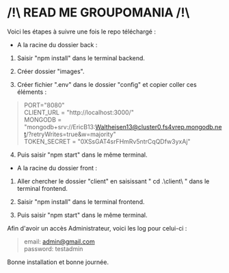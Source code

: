 # /!\ READ ME GROUPOMANIA /!\

Voici les étapes à suivre une fois le repo téléchargé :

- A la racine du dossier back :

1) Saisir "npm install" dans le terminal backend.

2) Créer dossier "images".

3) Créer fichier ".env" dans le dossier "config" et copier coller ces éléments :

 >PORT="8080"  
 CLIENT_URL = "http://localhost:3000/"  
 MONGODB = "mongodb+srv://EricB13:Waltheisen13@cluster0.fs4vrep.mongodb.net/?retryWrites=true&w=majority"  
 TOKEN_SECRET = "0XSsGAT4srFHmRv5ntrCqQDfw3yxAj"  

4) Puis saisir "npm start" dans le même terminal.


- A la racine du dossier front :

1) Aller chercher le dossier "client" en saisissant " cd .\client\ " dans le terminal frontend.

2) Saisir "npm install" dans le terminal frontend.

3) Puis saisir "npm start" dans le même terminal.


Afin d'avoir un accès Administrateur, voici les log pour celui-ci :

>email: admin@gmail.com  
password: testadmin

Bonne installation et bonne journée.
